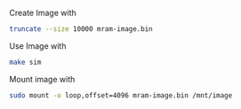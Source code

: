 Create Image with
```Bash
truncate --size 10000 mram-image.bin
```

Use Image with
```Bash
make sim
```

Mount image with
```Bash
sudo mount -o loop,offset=4096 mram-image.bin /mnt/image
```
